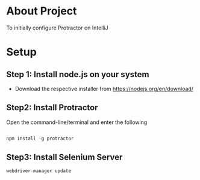 # About Project

To initially configure Protractor on IntelliJ

# Setup

## Step 1: Install node.js on your system

* Download the respective installer from https://nodejs.org/en/download/

## Step2: Install Protractor

Open the command-line/terminal and enter the following

```javascript

npm install -g protractor

```

## Step3: Install Selenium Server

```javascript
webdriver-manager update
```